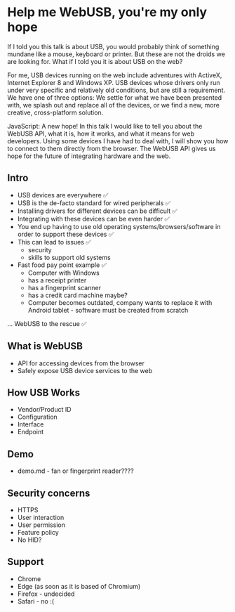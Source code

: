 # Help me WebUSB, you're my only hope

If I told you this talk is about USB, you would probably think of something mundane like a mouse, keyboard or printer. But these are not the droids we are looking for. What if I told you it is about USB on the web?

For me, USB devices running on the web include adventures with ActiveX, Internet Explorer 8 and Windows XP. USB devices whose drivers only run under very specific and relatively old conditions, but are still a requirement. We have one of three options: We settle for what we have been presented with, we splash out and replace all of the devices, or we find a new, more creative, cross-platform solution.

JavaScript: A new hope! In this talk I would like to tell you about the WebUSB API, what it is, how it works, and what it means for web developers. Using some devices I have had to deal with, I will show you how to connect to them directly from the browser. The WebUSB API gives us hope for the future of integrating hardware and the web.

## Intro

- USB devices are everywhere ✅
- USB is the de-facto standard for wired peripherals ✅
- Installing drivers for different devices can be difficult ✅
- Integrating with these devices can be even harder ✅
- You end up having to use old operating systems/browsers/software in order to support these devices ✅
- This can lead to issues ✅
    - security
    - skills to support old systems
- Fast food pay point example ✅
    - Computer with Windows
    - has a receipt printer
    - has a fingerprint scanner
    - has a credit card machine maybe?
    - Computer becomes outdated, company wants to replace it with Android tablet - software must be created from scratch

... WebUSB to the rescue ✅

## What is WebUSB

- API for accessing devices from the browser
- Safely expose USB device services to the web

## How USB Works

- Vendor/Product ID
- Configuration
- Interface
- Endpoint

## Demo

- demo.md - fan or fingerprint reader????

## Security concerns

- HTTPS
- User interaction
- User permission
- Feature policy
- No HID?

## Support

- Chrome
- Edge (as soon as it is based of Chromium)
- Firefox - undecided
- Safari - no :(